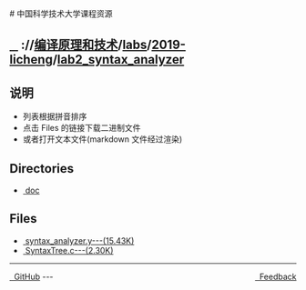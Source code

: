 
<head>
    <meta http-equiv="content-type" content="text/html; charset=utf-8">
    <link rel="stylesheet" href="https://use.fontawesome.com/releases/v5.8.1/css/all.css" integrity="sha384-50oBUHEmvpQ+1lW4y57PTFmhCaXp0ML5d60M1M7uH2+nqUivzIebhndOJK28anvf" crossorigin="anonymous">
    <title> 中国科学技术大学课程资源</title>
</head>
# 中国科学技术大学课程资源

<div>
  <h2>
    <a href="../index.html">&nbsp;&nbsp;<i class="fas fa-backward"></i>&nbsp;</a>
    :/<a href="../../../../index.html"><i class="fas fa-home"></i></a>/<a href="../../../index.html">编译原理和技术</a>/<a href="../../index.html">labs</a>/<a href="../index.html">2019-licheng</a>/<a href="index.html">lab2_syntax_analyzer</a>
  </h2>
</div>

## 说明
- 列表根据拼音排序
- 点击 Files 的链接下载二进制文件
- 或者打开文本文件(markdown 文件经过渲染)

<h2> Directories &nbsp; <a href="http://downgit.zhoudaxiaa.com/#/home?url=https://github.com/USTC-Resource/USTC-Course/tree/master/编译原理和技术/labs/2019-licheng/lab2_syntax_analyzer" style="color:red;text-decoration:underline;" target="_black"><i class="fas fa-download"></i></a></h2>

<ul><li><a href="doc/index.html"><i class="fas fa-folder"></i>&nbsp;doc</a></li></ul>

## Files
<ul><li><a href="https://raw.githubusercontent.com/USTC-Resource/USTC-Course/master/编译原理和技术/labs/2019-licheng/lab2_syntax_analyzer/syntax_analyzer.y"><i class="fas fa-file"></i>&nbsp;syntax_analyzer.y---(15.43K)</a></li>
<li><a href="https://raw.githubusercontent.com/USTC-Resource/USTC-Course/master/编译原理和技术/labs/2019-licheng/lab2_syntax_analyzer/SyntaxTree.c"><i class="fas fa-file-code"></i>&nbsp;SyntaxTree.c---(2.30K)</a></li></ul>

---
<div style="text-decration:underline;display:inline">
  <a href="https://github.com/USTC-Resource/USTC-Course.git" target="_blank" rel="external"><i class="fab fa-github"></i>&nbsp; GitHub</a>
  <a href="mailto:&#122;huheqin1@gmail.com?subject=反馈与建议" style="float:right" target="_blank" rel="external"><i class="fas fa-envelope"></i>&nbsp; Feedback</a>
</div>
---



